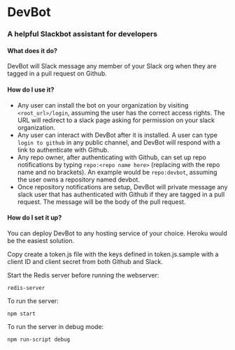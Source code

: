 # DevBot

### A helpful Slackbot assistant for developers

#### What does it do?

DevBot will Slack message any member of your Slack org when they are tagged in a pull request on Github.

#### How do I use it?

* Any user can install the bot on your organization by visiting `<root_url>/login`, assuming the user has the correct access rights. The URL will redirect to a slack page asking for permission on your slack organization.
* Any user can interact with DevBot after it is installed. A user can type `login to github` in any public channel, and DevBot will respond with a link to authenticate with Github.
* Any repo owner, after authenticating with Github, can set up repo notifications by typing `repo:<repo name here>` (replacing with the repo name and no brackets). An example would be `repo:devbot`, assuming the user owns a repository named devbot.
* Once repository notifications are setup, DevBot will private message any slack user that has authenticated with Github if they are tagged in a pull request. The message will be the body of the pull request.

#### How do I set it up?

You can deploy DevBot to any hosting service of your choice. Heroku would be the easiest solution.

Copy create a token.js file with the keys defined in token.js.sample with a client ID and client secret from both Github and Slack.

Start the Redis server before running the webserver:
```
redis-server
```

To run the server:
```
npm start
```

To run the server in debug mode:
```
npm run-script debug
```
